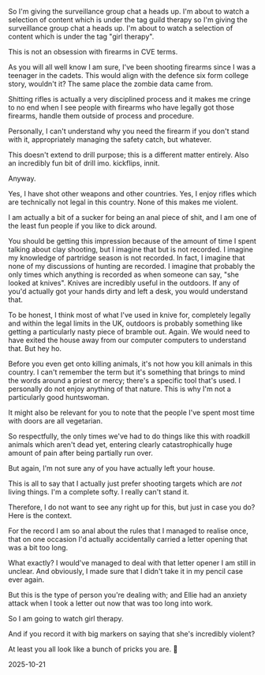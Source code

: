 So I'm giving the surveillance group chat a heads up. I'm about to watch a selection of content which is under the tag guild therapy  so I'm giving the surveillance group chat a heads up. I'm about to watch a selection of content which is under the tag "girl therapy".  

This is not an obsession with firearms in CVE terms.  

As you will all well know I am sure, I've been shooting firearms since I was a teenager in the cadets. This would align with the defence six form college story, wouldn't it? The same place the zombie data came from.  

Shitting rifles is actually a very disciplined process and it makes me cringe to no end when I see people with firearms who have legally got those firearms, handle them outside of process and procedure.  

Personally, I can't understand why you need the firearm if you don't stand with it, appropriately managing the safety catch, but whatever.  

This doesn't extend to drill purpose; this is a different matter entirely. Also an incredibly fun bit of drill imo. kickflips, innit.  

Anyway.  

Yes, I have shot other weapons and other countries. Yes, I enjoy rifles which are technically not legal in this country. None of this makes me violent.  

I am actually a bit of a sucker for being an anal piece of shit, and I am one of the least fun people if you like to dick around.  

You should be getting this impression because of the amount of time I spent talking about clay shooting, but I imagine that but is not recorded. I imagine my knowledge of partridge season is not recorded. In fact, I imagine that none of my discussions of hunting are recorded. I imagine that probably the only times which anything is recorded as when someone can say, "she looked at knives". Knives are incredibly useful in the outdoors. If any of you'd actually got your hands dirty and left a desk, you would understand that.  

To be honest, I think most of what I've used in knive for, completely legally and within the legal limits in the UK, outdoors is probably something like getting a particularly nasty piece of bramble out. Again. We would need to have exited the house away from our computer computers to understand that. But hey ho.  

Before you even get onto killing animals, it's not how you kill animals in this country. I can't remember the term but it's something that brings to mind the words around a priest or mercy; there's a specific tool that's used. I personally do not enjoy anything of that nature. This is why I'm not a particularly good huntswoman.  

It might also be relevant for you to note that the people I've spent most time with doors are all vegetarian.  

So respectfully, the only times we've had to do things like this with roadkill animals which aren't dead yet, entering clearly catastrophically huge amount of pain after being partially run over.  

But again, I'm not sure any of you have actually left your house.  

This is all to say that I actually just prefer shooting targets which are *not* living things. I'm a complete softy. I really can't stand it.  

Therefore, I do not want to see any right up for this, but just in case you do? Here is the context.  

For the record I am so anal about the rules that I managed to realise once, that on one occasion I'd actually accidentally carried a letter opening that was a bit too long.  

What exactly? I would've managed to deal with that letter opener I am still in unclear. And obviously, I made sure that I didn't take it in my pencil case ever again.  

But this is the type of person you're dealing with; and Ellie had an anxiety attack when I took a letter out now that was too long into work.  

So I am going to watch girl therapy.  

And if you record it with big markers on saying that she's incredibly violent?  

At least you all look like a bunch of pricks you are. 🤣  

2025-10-21  
